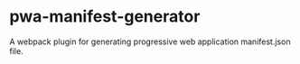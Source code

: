 # pwa-manifest-generator
A webpack plugin for generating progressive web application manifest.json file.
